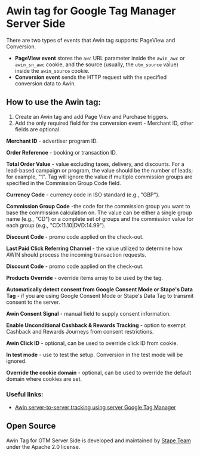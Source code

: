 # Awin tag for Google Tag Manager Server Side

There are two types of events that Awin tag supports: PageView and Conversion. 

- **PageView event** stores the `awc` URL parameter inside the `awin_awc` or `awin_sn_awc` cookie, and the source (usually, the `utm_source` value) inside the `awin_source` cookie. 
- **Conversion event** sends the HTTP request with the specified conversion data to Awin.

## How to use the Awin tag:

1. Create an Awin tag and add Page View and Purchase triggers.
2. Add the only required field for the conversion event - Merchant ID, other fields are optional.

**Merchant ID** - advertiser program ID.

**Order Reference** - booking or transaction ID.

**Total Order Value** - value excluding taxes, delivery, and discounts. For a lead-based campaign or program, the value should be the number of leads; for example, "1". Tag will ignore the value if multiple commission groups are specified in the Commission Group Code field.

**Currency Code** - currency code in ISO standard (e.g., "GBP").

**Commission Group Code** -the code for the commission group you want to base the commission calculation on. The value can be either a single group name (e.g., "CD") or a complete set of groups and the commission value for each group (e.g., "CD:11.10|DVD:14.99").

**Discount Code** - promo code applied on the check-out.

**Last Paid Click Referring Channel** - the value utilized to determine how AWIN should process the incoming transaction requests.

**Discount Code** - promo code applied on the check-out.

**Products Override** - override items array to be used by the tag.

**Automatically detect consent from Google Consent Mode or Stape's Data Tag** - if you are using Google Consent Mode or Stape's Data Tag to transmit consent to the server.

**Awin Consent Signal** - manual field to supply consent information.

**Enable Unconditional Cashback & Rewards Tracking** - option to exempt Cashback and Rewards Journeys from consent restrictions.

**Awin Click ID** - optional, can be used to override click ID from cookie.

**In test mode** - use to test the setup. Conversion in the test mode will be ignored.

**Override the cookie domain** - optional, can be used to override the default domain where cookies are set.


### Useful links:

- [Awin server-to-server tracking using server Google Tag Manager](https://stape.io/blog/awin-server-to-server-tracking-using-server-google-tag-manager)

## Open Source

Awin Tag for GTM Server Side is developed and maintained by [Stape Team](https://stape.io/) under the Apache 2.0 license.

